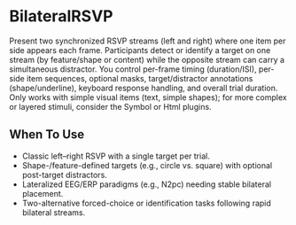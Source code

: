 # BilateralRSVP

Present two synchronized RSVP streams (left and right) where one item per side appears each frame. Participants detect or identify a target on one stream (by feature/shape or content) while the opposite stream can carry a simultaneous distractor. You control per-frame timing (duration/ISI), per-side item sequences, optional masks, target/distractor annotations (shape/underline), keyboard response handling, and overall trial duration. Only works with simple visual items (text, simple shapes); for more complex or layered stimuli, consider the Symbol or Html plugins.

## When To Use

- Classic left–right RSVP with a single target per trial.
- Shape-/feature-defined targets (e.g., circle vs. square) with optional post-target distractors.
- Lateralized EEG/ERP paradigms (e.g., N2pc) needing stable bilateral placement.
- Two-alternative forced-choice or identification tasks following rapid bilateral streams.